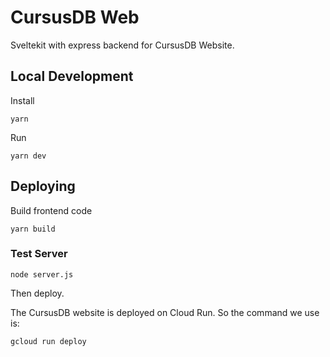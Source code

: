 # CursusDB Web
Sveltekit with express backend for CursusDB Website.

## Local Development
Install
``` 
yarn
```

Run
``` 
yarn dev
```

## Deploying
Build frontend code
``` 
yarn build
```

### Test Server
``` 
node server.js
```
 
Then deploy.  

The CursusDB website is deployed on Cloud Run.
So the command we use is:
```
gcloud run deploy
```
